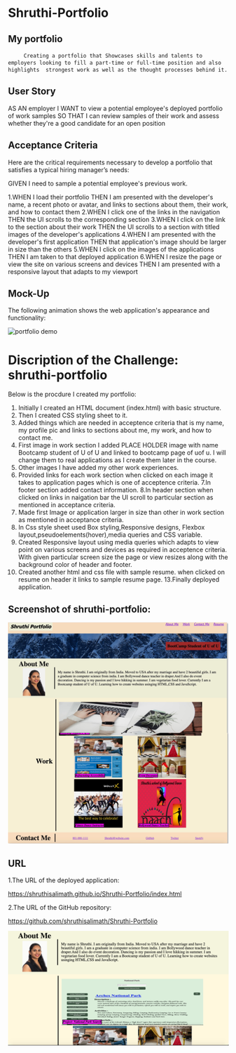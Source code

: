# Shruthi-Portfolio
  

## My portfolio 
         Creating a portfolio that Showcases skills and talents to employers looking to fill a part-time or full-time position and also highlights  strongest work as well as the thought processes behind it.
  
  ## User Story

AS AN employer
I WANT to view a potential employee's deployed portfolio of work samples
SO THAT I can review samples of their work and assess whether they're a good candidate for an open position


## Acceptance Criteria
Here are the critical requirements necessary to develop a portfolio that satisfies a typical hiring manager’s needs:

GIVEN I need to sample a potential employee's previous work.

1.WHEN I load their portfolio
    THEN I am presented with the developer's name, a recent photo or avatar, and links to sections about them, their work, and how to contact them
2.WHEN I click one of the links in the navigation
    THEN the UI scrolls to the corresponding section
3.WHEN I click on the link to the section about their work
   THEN the UI scrolls to a section with titled images of the developer's applications
4.WHEN I am presented with the developer's first application
   THEN that application's image should be larger in size than the others
5.WHEN I click on the images of the applications
   THEN I am taken to that deployed application
6.WHEN I resize the page or view the site on various screens and devices
    THEN I am presented with a responsive layout that adapts to my viewport

## Mock-Up
The following animation shows the web application's appearance and functionality:

![portfolio demo](./assets/images/02-advanced-css-homework-demo.gif)

# Discription of the Challenge: shruthi-portfolio
Below is the procdure I created my portfolio:
1. Initially I created an HTML document (index.html) with basic structure.
2. Then I created CSS styling sheet to it.
3. Added things which are needed in acceptence criteria that is my name, my profile pic and links to sections about me, my work, and how to contact me.
4. First image in work section I added PLACE HOLDER image with name Bootcamp student of U of U and linked to bootcamp page of uof u.
I will change them to real applications as I create them later in the course.
5. Other images I have added my other work experiences.
6. Provided links for each work section when clicked on each image it takes to application pages which is one of acceptence criteria.
7.In footer section added contact information.
8.In header section when clicked on links in naigation bar the UI scroll to particular section as mentioned in acceptance criteria.
9. Made first Image or application larger in size than other in work section as mentioned in acceptance criteria.
10. In Css style sheet used Box styling,Responsive designs, Flexbox layout,pseudoelements(hover),media queries and CSS variable.
11. Created Responsive layout using media queries which adapts to view point on various screens and devices as required in acceptence criteria.
With given particular screen size the page or view resizes along with the background color of header and footer.
12. Created another html and css file with sample resume. when clicked on resume on header it links to sample resume page.
13.Finally deployed application.
 
## Screenshot of shruthi-portfolio:
![Shruthi-portfolio](./assets/images/IMG_9204.JPG)

## URL
1.The URL of the deployed application:

https://shruthisalimath.github.io/Shruthi-Portfolio/index.html

2.The URL of the GitHub repository:

https://github.com/shruthisalimath/Shruthi-Portfolio


![portfolio demo](./assets/images/Screen-Shot_with_project.png)


